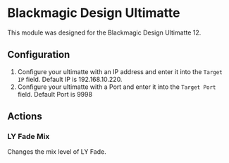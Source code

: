 # Blackmagic Design Ultimatte

This module was designed for the Blackmagic Design Ultimatte 12.


## Configuration

1. Configure your ultimatte with an IP address and enter it into the `Target IP` field. Default IP is 192.168.10.220.
2. Configure your ultimatte with a Port and enter it into the `Target Port` field. Default Port is 9998


## Actions
### LY Fade Mix
Changes the mix level of LY Fade.